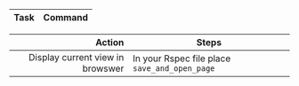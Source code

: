 
Task                     | Command
-----------------------: | ----------------------

Action | Steps
-----: | ---
Display current view in browswer | In your Rspec file place `save_and_open_page`
